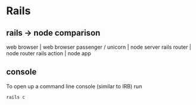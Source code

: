 Rails
=====

rails -> node comparison
-------------------------
web browser         | web browser
passenger / unicorn | node server
rails router        | node router
rails action        | node app


console
-------
To open up a command line console (similar to IRB) run 

```
rails c
```